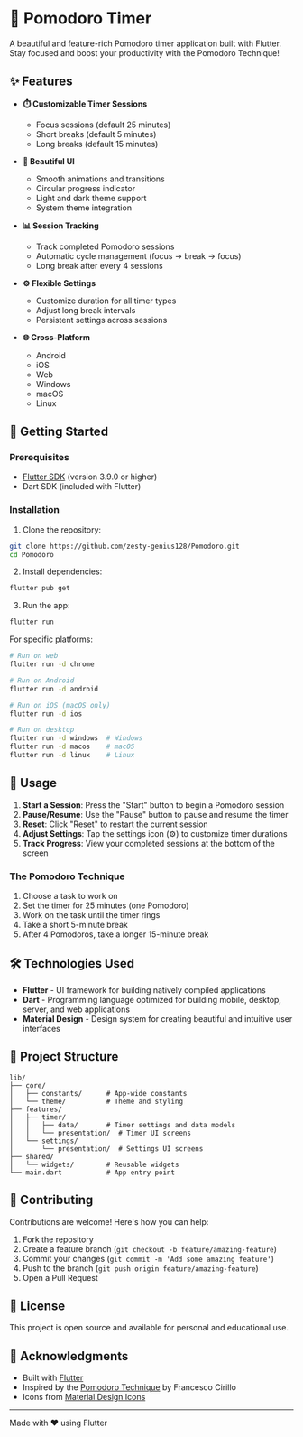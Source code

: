 # 🍅 Pomodoro Timer

A beautiful and feature-rich Pomodoro timer application built with Flutter. Stay focused and boost your productivity with the Pomodoro Technique!

## ✨ Features

- **⏱️ Customizable Timer Sessions**
  - Focus sessions (default 25 minutes)
  - Short breaks (default 5 minutes)
  - Long breaks (default 15 minutes)
  
- **🎨 Beautiful UI**
  - Smooth animations and transitions
  - Circular progress indicator
  - Light and dark theme support
  - System theme integration

- **📊 Session Tracking**
  - Track completed Pomodoro sessions
  - Automatic cycle management (focus → break → focus)
  - Long break after every 4 sessions

- **⚙️ Flexible Settings**
  - Customize duration for all timer types
  - Adjust long break intervals
  - Persistent settings across sessions

- **🌐 Cross-Platform**
  - Android
  - iOS
  - Web
  - Windows
  - macOS
  - Linux

## 🚀 Getting Started

### Prerequisites

- [Flutter SDK](https://flutter.dev/docs/get-started/install) (version 3.9.0 or higher)
- Dart SDK (included with Flutter)

### Installation

1. Clone the repository:
```bash
git clone https://github.com/zesty-genius128/Pomodoro.git
cd Pomodoro
```

2. Install dependencies:
```bash
flutter pub get
```

3. Run the app:
```bash
flutter run
```

For specific platforms:
```bash
# Run on web
flutter run -d chrome

# Run on Android
flutter run -d android

# Run on iOS (macOS only)
flutter run -d ios

# Run on desktop
flutter run -d windows  # Windows
flutter run -d macos    # macOS
flutter run -d linux    # Linux
```

## 📱 Usage

1. **Start a Session**: Press the "Start" button to begin a Pomodoro session
2. **Pause/Resume**: Use the "Pause" button to pause and resume the timer
3. **Reset**: Click "Reset" to restart the current session
4. **Adjust Settings**: Tap the settings icon (⚙️) to customize timer durations
5. **Track Progress**: View your completed sessions at the bottom of the screen

### The Pomodoro Technique

1. Choose a task to work on
2. Set the timer for 25 minutes (one Pomodoro)
3. Work on the task until the timer rings
4. Take a short 5-minute break
5. After 4 Pomodoros, take a longer 15-minute break

## 🛠️ Technologies Used

- **Flutter** - UI framework for building natively compiled applications
- **Dart** - Programming language optimized for building mobile, desktop, server, and web applications
- **Material Design** - Design system for creating beautiful and intuitive user interfaces

## 📁 Project Structure

```
lib/
├── core/
│   ├── constants/      # App-wide constants
│   └── theme/          # Theme and styling
├── features/
│   ├── timer/
│   │   ├── data/       # Timer settings and data models
│   │   └── presentation/  # Timer UI screens
│   └── settings/
│       └── presentation/  # Settings UI screens
├── shared/
│   └── widgets/        # Reusable widgets
└── main.dart           # App entry point
```

## 🤝 Contributing

Contributions are welcome! Here's how you can help:

1. Fork the repository
2. Create a feature branch (`git checkout -b feature/amazing-feature`)
3. Commit your changes (`git commit -m 'Add some amazing feature'`)
4. Push to the branch (`git push origin feature/amazing-feature`)
5. Open a Pull Request

## 📝 License

This project is open source and available for personal and educational use.

## 🙏 Acknowledgments

- Built with [Flutter](https://flutter.dev/)
- Inspired by the [Pomodoro Technique](https://en.wikipedia.org/wiki/Pomodoro_Technique) by Francesco Cirillo
- Icons from [Material Design Icons](https://fonts.google.com/icons)

---

Made with ❤️ using Flutter
